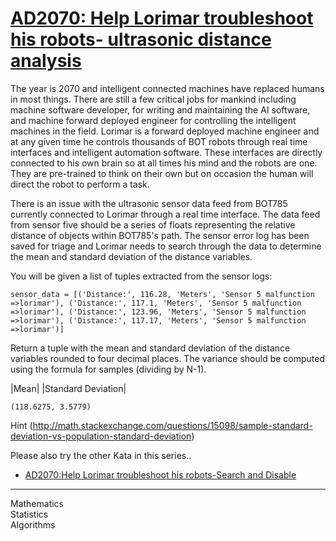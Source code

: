 <div class="description-content p-4">
<div class="markdown prose max-w-none mb-8" id="description"><h1><a href="https://www.codewars.com/kata/57102bbfd860a3369300089c" target="_blank">AD2070: Help Lorimar troubleshoot his robots- ultrasonic distance analysis</a></h1><p>The year is 2070 and intelligent connected machines have replaced humans in most things. There are still a few critical jobs for mankind including machine software developer, for writing and maintaining the AI software, and machine forward deployed engineer for controlling the intelligent machines in the field. 
Lorimar is a forward deployed machine engineer and at any given time he controls thousands of BOT robots through real time interfaces and intelligent automation software. These interfaces are directly connected to his own brain so at all times his mind and the robots are one. They are pre-trained to think on their own but on occasion the human will direct the robot to perform a task. </p>
<p>There is an issue with the ultrasonic sensor data feed from BOT785 currently connected to Lorimar through a real time interface. The data feed from sensor five should be a series of floats representing the relative distance of objects within BOT785's path. The sensor error log has been saved for triage and Lorimar needs to search through the data to determine the mean and standard deviation of the distance variables. </p>
<p>You will be given a list of tuples extracted from the sensor logs:</p>
<pre><code class="language-python"><span class="cm-variable">sensor_data</span> <span class="cm-operator">=</span> [(<span class="cm-string">'Distance:'</span>, <span class="cm-number">116.28</span>, <span class="cm-string">'Meters'</span>, <span class="cm-string">'Sensor 5 malfunction =&gt;lorimar'</span>), (<span class="cm-string">'Distance:'</span>, <span class="cm-number">117.1</span>, <span class="cm-string">'Meters'</span>, <span class="cm-string">'Sensor 5 malfunction =&gt;lorimar'</span>), (<span class="cm-string">'Distance:'</span>, <span class="cm-number">123.96</span>, <span class="cm-string">'Meters'</span>, <span class="cm-string">'Sensor 5 malfunction =&gt;lorimar'</span>), (<span class="cm-string">'Distance:'</span>, <span class="cm-number">117.17</span>, <span class="cm-string">'Meters'</span>, <span class="cm-string">'Sensor 5 malfunction =&gt;lorimar'</span>)]
</code></pre>
<p>Return a tuple with the mean and standard deviation of the distance variables rounded to four decimal places. The variance should be computed using the formula for samples (dividing by N-1).</p>
<p>|Mean|   |Standard Deviation|</p>
<pre><code class="language-python">(<span class="cm-number">118.6275</span>, <span class="cm-number">3.5779</span>)
</code></pre>
<p>Hint (<a href="http://math.stackexchange.com/questions/15098/sample-standard-deviation-vs-population-standard-deviation" data-turbolinks="false" target="_blank">http://math.stackexchange.com/questions/15098/sample-standard-deviation-vs-population-standard-deviation</a>)</p>
<p>Please also try the other Kata in this series..</p>
<ul>
<li><a href="https://www.codewars.com/kata/57dc0ffed8f92982af0000f6" data-turbolinks="false" target="_blank">AD2070:Help Lorimar troubleshoot his robots-Search and Disable</a></li>
</ul>
</div>
<hr>
<div class="mt-4"><span><i class="icon-moon-tag "></i></span><div class="keyword-tag">Mathematics</div><div class="keyword-tag">Statistics</div><div class="keyword-tag">Algorithms</div></div>
</div>